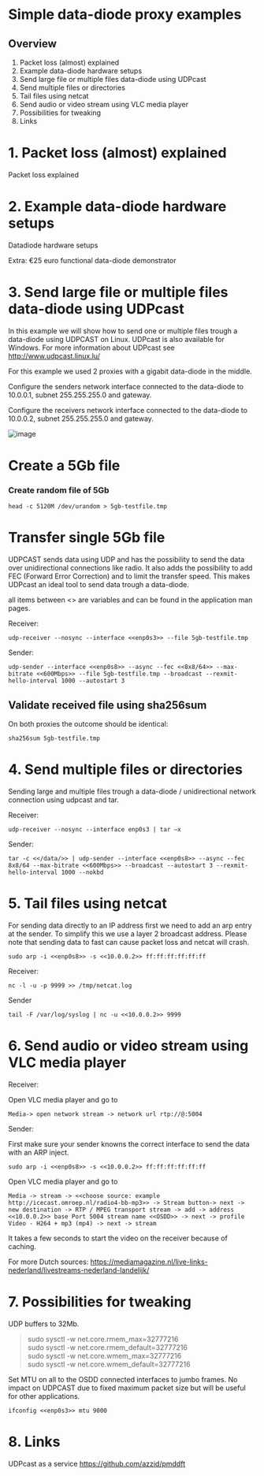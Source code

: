 # Simple data-diode proxy examples

## Overview

1. Packet loss (almost) explained
2. Example data-diode hardware setups
3. Send large file or multiple files data-diode using UDPcast
4. Send multiple files or directories
5. Tail files using netcat
6. Send audio or video stream using VLC media player
7. Possibilities for tweaking
8. Links


# 1. Packet loss (almost) explained
Packet loss explained

# 2. Example data-diode hardware setups
Datadiode hardware setups

Extra: €25 euro functional data-diode demonstrator

# 3. Send large file or multiple files data-diode using UDPcast
In this example we will show how to send one or multiple files trough a data-diode using UDPCAST on Linux. UDPcast is also available for Windows. For more information about UDPcast see http://www.udpcast.linux.lu/

For this example we used 2 proxies with a gigabit data-diode in the middle.

Configure the senders network interface connected to the data-diode to 10.0.0.1, subnet 255.255.255.0 and gateway.

Configure the receivers network interface connected to the data-diode to 10.0.0.2, subnet 255.255.255.0 and gateway.

![image](https://user-images.githubusercontent.com/104058636/191469389-2fb403e6-97cf-435d-ab36-885845a3e5db.png)


# Create a 5Gb file
### Create random file of 5Gb

```head -c 5120M /dev/urandom > 5gb-testfile.tmp```

# Transfer single 5Gb file
UDPCAST sends data using UDP and has the possibility to send the data over unidirectional connections like radio. It also adds the possibility to add FEC (Forward Error Correction) and to limit the transfer speed. This makes UDPcast an ideal tool to send data trough a data-diode.

all items between <<variable>> are variables and can be found in the application man pages.

Receiver:

```udp-receiver --nosync --interface <<enp0s3>> --file 5gb-testfile.tmp```

Sender:

```udp-sender --interface <<enp0s8>> --async --fec <<8x8/64>> --max-bitrate <<600Mbps>> --file 5gb-testfile.tmp --broadcast --rexmit-hello-interval 1000 --autostart 3```

## Validate received file using sha256sum
On both proxies the outcome should be identical:

```sha256sum 5gb-testfile.tmp```

# 4. Send multiple files or directories
Sending large and multiple files trough a data-diode / unidirectional network connection using udpcast and tar.

Receiver:

```udp-receiver --nosync --interface enp0s3 | tar –x```

Sender:

```tar -c <</data/>> | udp-sender --interface <<enp0s8>> --async --fec 8x8/64 --max-bitrate <<600Mbps>> --broadcast --autostart 3 --rexmit-hello-interval 1000 --nokbd```

# 5. Tail files using netcat
For sending data directly to an IP address first we need to add an arp entry at the sender. To simplify this we use a layer 2 broadcast address. Please note that sending data to fast can cause packet loss and netcat will crash.

```sudo arp -i <<enp0s8>> -s <<10.0.0.2>> ff:ff:ff:ff:ff:ff```

Receiver:

```nc -l -u -p 9999 >> /tmp/netcat.log```

Sender

```tail -F /var/log/syslog | nc -u <<10.0.0.2>> 9999```

# 6. Send audio or video stream using VLC media player
Receiver:

Open VLC media player and go to

```Media-> open network stream -> network url rtp://@:5004```

Sender:

First make sure your sender knowns the correct interface to send the data with an ARP inject.

```sudo arp -i <<enp0s8>> -s <<10.0.0.2>> ff:ff:ff:ff:ff:ff```

Open VLC media player and go to

```Media -> stream -> <<choose source: example http://icecast.omroep.nl/radio4-bb-mp3>> -> Stream button-> next -> new destination -> RTP / MPEG transport stream -> add -> address <<10.0.0.2>> base Port 5004 stream name <<OSDD>> -> next -> profile Video - H264 + mp3 (mp4) -> next -> stream```

It takes a few seconds to start the video on the receiver because of caching.

For more Dutch sources: https://mediamagazine.nl/live-links-nederland/livestreams-nederland-landelijk/

# 7. Possibilities for tweaking
UDP buffers to 32Mb.

> sudo sysctl -w net.core.rmem_max=32777216 <br>
> sudo sysctl -w net.core.rmem_default=32777216 <br>
> sudo sysctl -w net.core.wmem_max=32777216  <br>
> sudo sysctl -w net.core.wmem_default=32777216 <br>

Set MTU on all to the OSDD connected interfaces to jumbo frames. No impact on UDPCAST due to fixed maximum packet size but will be useful for other applications.

```ifconfig <<enp0s3>> mtu 9000```

# 8. Links
UDPcast as a service
https://github.com/azzid/pmddft
